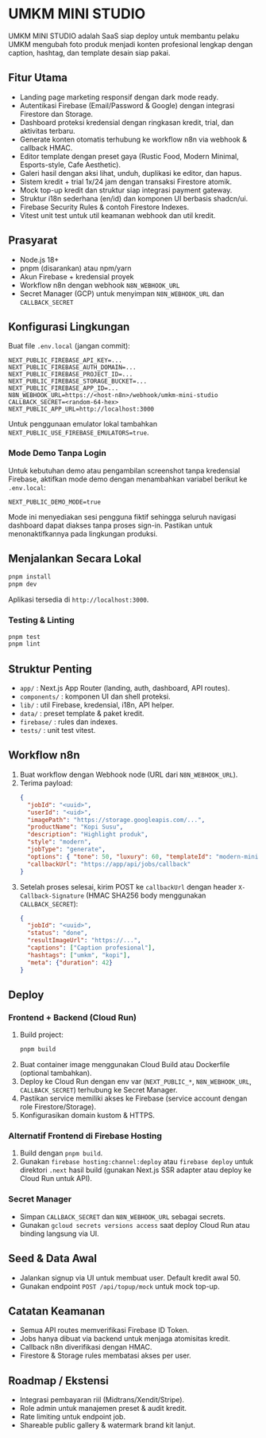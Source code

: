 # UMKM MINI STUDIO

UMKM MINI STUDIO adalah SaaS siap deploy untuk membantu pelaku UMKM mengubah foto produk menjadi konten profesional lengkap dengan caption, hashtag, dan template desain siap pakai.

## Fitur Utama

- Landing page marketing responsif dengan dark mode ready.
- Autentikasi Firebase (Email/Password & Google) dengan integrasi Firestore dan Storage.
- Dashboard proteksi kredensial dengan ringkasan kredit, trial, dan aktivitas terbaru.
- Generate konten otomatis terhubung ke workflow n8n via webhook & callback HMAC.
- Editor template dengan preset gaya (Rustic Food, Modern Minimal, Esports-style, Cafe Aesthetic).
- Galeri hasil dengan aksi lihat, unduh, duplikasi ke editor, dan hapus.
- Sistem kredit + trial 1x/24 jam dengan transaksi Firestore atomik.
- Mock top-up kredit dan struktur siap integrasi payment gateway.
- Struktur i18n sederhana (en/id) dan komponen UI berbasis shadcn/ui.
- Firebase Security Rules & contoh Firestore Indexes.
- Vitest unit test untuk util keamanan webhook dan util kredit.

## Prasyarat

- Node.js 18+
- pnpm (disarankan) atau npm/yarn
- Akun Firebase + kredensial proyek
- Workflow n8n dengan webhook `N8N_WEBHOOK_URL`
- Secret Manager (GCP) untuk menyimpan `N8N_WEBHOOK_URL` dan `CALLBACK_SECRET`

## Konfigurasi Lingkungan

Buat file `.env.local` (jangan commit):

```
NEXT_PUBLIC_FIREBASE_API_KEY=...
NEXT_PUBLIC_FIREBASE_AUTH_DOMAIN=...
NEXT_PUBLIC_FIREBASE_PROJECT_ID=...
NEXT_PUBLIC_FIREBASE_STORAGE_BUCKET=...
NEXT_PUBLIC_FIREBASE_APP_ID=...
N8N_WEBHOOK_URL=https://<host-n8n>/webhook/umkm-mini-studio
CALLBACK_SECRET=<random-64-hex>
NEXT_PUBLIC_APP_URL=http://localhost:3000
```

Untuk penggunaan emulator lokal tambahkan `NEXT_PUBLIC_USE_FIREBASE_EMULATORS=true`.

### Mode Demo Tanpa Login

Untuk kebutuhan demo atau pengambilan screenshot tanpa kredensial Firebase, aktifkan mode demo dengan menambahkan variabel berikut
ke `.env.local`:

```
NEXT_PUBLIC_DEMO_MODE=true
```

Mode ini menyediakan sesi pengguna fiktif sehingga seluruh navigasi dashboard dapat diakses tanpa proses sign-in. Pastikan untuk menonaktifkannya pada lingkungan produksi.

## Menjalankan Secara Lokal

```bash
pnpm install
pnpm dev
```

Aplikasi tersedia di `http://localhost:3000`.

### Testing & Linting

```bash
pnpm test
pnpm lint
```

## Struktur Penting

- `app/` : Next.js App Router (landing, auth, dashboard, API routes).
- `components/` : komponen UI dan shell proteksi.
- `lib/` : util Firebase, kredensial, i18n, API helper.
- `data/` : preset template & paket kredit.
- `firebase/` : rules dan indexes.
- `tests/` : unit test vitest.

## Workflow n8n

1. Buat workflow dengan Webhook node (URL dari `N8N_WEBHOOK_URL`).
2. Terima payload:
   ```json
   {
     "jobId": "<uuid>",
     "userId": "<uid>",
     "imagePath": "https://storage.googleapis.com/...",
     "productName": "Kopi Susu",
     "description": "Highlight produk",
     "style": "modern",
     "jobType": "generate",
     "options": { "tone": 50, "luxury": 60, "templateId": "modern-minimal" },
     "callbackUrl": "https://app/api/jobs/callback"
   }
   ```
3. Setelah proses selesai, kirim POST ke `callbackUrl` dengan header `X-Callback-Signature` (HMAC SHA256 body menggunakan `CALLBACK_SECRET`):
   ```json
   {
     "jobId": "<uuid>",
     "status": "done",
     "resultImageUrl": "https://...",
     "captions": ["Caption profesional"],
     "hashtags": ["umkm", "kopi"],
     "meta": {"duration": 42}
   }
   ```

## Deploy

### Frontend + Backend (Cloud Run)

1. Build project:
   ```bash
   pnpm build
   ```
2. Buat container image menggunakan Cloud Build atau Dockerfile (optional tambahkan).
3. Deploy ke Cloud Run dengan env var (`NEXT_PUBLIC_*`, `N8N_WEBHOOK_URL`, `CALLBACK_SECRET`) terhubung ke Secret Manager.
4. Pastikan service memiliki akses ke Firebase (service account dengan role Firestore/Storage).
5. Konfigurasikan domain kustom & HTTPS.

### Alternatif Frontend di Firebase Hosting

1. Build dengan `pnpm build`.
2. Gunakan `firebase hosting:channel:deploy` atau `firebase deploy` untuk direktori `.next` hasil build (gunakan Next.js SSR adapter atau deploy ke Cloud Run untuk API).

### Secret Manager

- Simpan `CALLBACK_SECRET` dan `N8N_WEBHOOK_URL` sebagai secrets.
- Gunakan `gcloud secrets versions access` saat deploy Cloud Run atau binding langsung via UI.

## Seed & Data Awal

- Jalankan signup via UI untuk membuat user. Default kredit awal 50.
- Gunakan endpoint `POST /api/topup/mock` untuk mock top-up.

## Catatan Keamanan

- Semua API routes memverifikasi Firebase ID Token.
- Jobs hanya dibuat via backend untuk menjaga atomisitas kredit.
- Callback n8n diverifikasi dengan HMAC.
- Firestore & Storage rules membatasi akses per user.

## Roadmap / Ekstensi

- Integrasi pembayaran riil (Midtrans/Xendit/Stripe).
- Role admin untuk manajemen preset & audit kredit.
- Rate limiting untuk endpoint job.
- Shareable public gallery & watermark brand kit lanjut.
